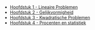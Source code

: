 - [Hoofdstuk 1 - Lineaire Problemen](?md=/wiskunde/h3/hst1/main.md)
- [Hoofdstuk 2 - Gelijkvormigheid](?md=/wiskunde/h3/hst2/main.md)
- [Hoofdstuk 3 - Kwadratische Problemen](?md=/wiskunde/h3/hst3/main.md)
- [Hoofdstuk 4 - Procenten en statistiek](?md=/wiskunde/h3/hst4/main.md)